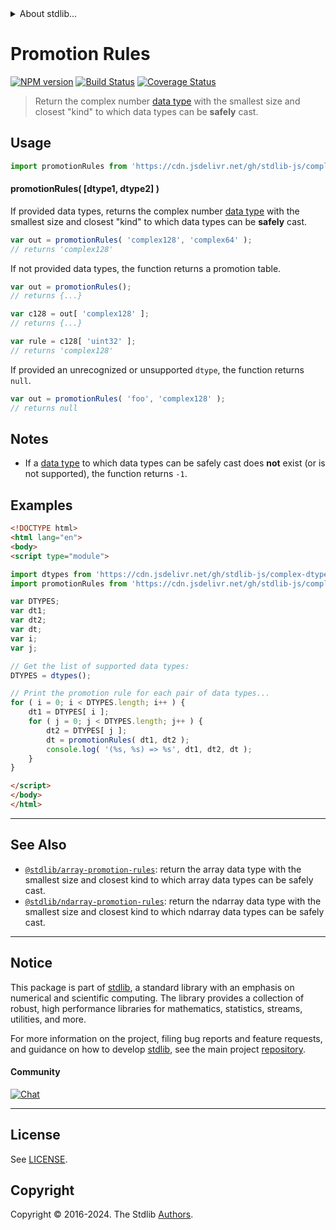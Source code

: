 <!--

@license Apache-2.0

Copyright (c) 2022 The Stdlib Authors.

Licensed under the Apache License, Version 2.0 (the "License");
you may not use this file except in compliance with the License.
You may obtain a copy of the License at

   http://www.apache.org/licenses/LICENSE-2.0

Unless required by applicable law or agreed to in writing, software
distributed under the License is distributed on an "AS IS" BASIS,
WITHOUT WARRANTIES OR CONDITIONS OF ANY KIND, either express or implied.
See the License for the specific language governing permissions and
limitations under the License.

-->


<details>
  <summary>
    About stdlib...
  </summary>
  <p>We believe in a future in which the web is a preferred environment for numerical computation. To help realize this future, we've built stdlib. stdlib is a standard library, with an emphasis on numerical and scientific computation, written in JavaScript (and C) for execution in browsers and in Node.js.</p>
  <p>The library is fully decomposable, being architected in such a way that you can swap out and mix and match APIs and functionality to cater to your exact preferences and use cases.</p>
  <p>When you use stdlib, you can be absolutely certain that you are using the most thorough, rigorous, well-written, studied, documented, tested, measured, and high-quality code out there.</p>
  <p>To join us in bringing numerical computing to the web, get started by checking us out on <a href="https://github.com/stdlib-js/stdlib">GitHub</a>, and please consider <a href="https://opencollective.com/stdlib">financially supporting stdlib</a>. We greatly appreciate your continued support!</p>
</details>

# Promotion Rules

[![NPM version][npm-image]][npm-url] [![Build Status][test-image]][test-url] [![Coverage Status][coverage-image]][coverage-url] <!-- [![dependencies][dependencies-image]][dependencies-url] -->

> Return the complex number [data type][@stdlib/complex/dtypes] with the smallest size and closest "kind" to which data types can be **safely** cast.

<!-- Section to include introductory text. Make sure to keep an empty line after the intro `section` element and another before the `/section` close. -->

<section class="intro">

</section>

<!-- /.intro -->

<!-- Package usage documentation. -->



<section class="usage">

## Usage

```javascript
import promotionRules from 'https://cdn.jsdelivr.net/gh/stdlib-js/complex-promotion-rules@v0.2.2-esm/index.mjs';
```

#### promotionRules( \[dtype1, dtype2] )

If provided data types, returns the complex number [data type][@stdlib/complex/dtypes] with the smallest size and closest "kind" to which data types can be **safely** cast.

```javascript
var out = promotionRules( 'complex128', 'complex64' );
// returns 'complex128'
```

If not provided data types, the function returns a promotion table.

```javascript
var out = promotionRules();
// returns {...}

var c128 = out[ 'complex128' ];
// returns {...}

var rule = c128[ 'uint32' ];
// returns 'complex128'
```

If provided an unrecognized or unsupported `dtype`, the function returns `null`.

```javascript
var out = promotionRules( 'foo', 'complex128' );
// returns null
```

</section>

<!-- /.usage -->

<!-- Package usage notes. Make sure to keep an empty line after the `section` element and another before the `/section` close. -->

<section class="notes">

## Notes

-   If a [data type][@stdlib/complex/dtypes] to which data types can be safely cast does **not** exist (or is not supported), the function returns `-1`.

</section>

<!-- /.notes -->

<!-- Package usage examples. -->

<section class="examples">

## Examples

<!-- eslint no-undef: "error" -->

```html
<!DOCTYPE html>
<html lang="en">
<body>
<script type="module">

import dtypes from 'https://cdn.jsdelivr.net/gh/stdlib-js/complex-dtypes@esm/index.mjs';
import promotionRules from 'https://cdn.jsdelivr.net/gh/stdlib-js/complex-promotion-rules@v0.2.2-esm/index.mjs';

var DTYPES;
var dt1;
var dt2;
var dt;
var i;
var j;

// Get the list of supported data types:
DTYPES = dtypes();

// Print the promotion rule for each pair of data types...
for ( i = 0; i < DTYPES.length; i++ ) {
    dt1 = DTYPES[ i ];
    for ( j = 0; j < DTYPES.length; j++ ) {
        dt2 = DTYPES[ j ];
        dt = promotionRules( dt1, dt2 );
        console.log( '(%s, %s) => %s', dt1, dt2, dt );
    }
}

</script>
</body>
</html>
```

</section>

<!-- /.examples -->

<!-- Section to include cited references. If references are included, add a horizontal rule *before* the section. Make sure to keep an empty line after the `section` element and another before the `/section` close. -->

<section class="references">

</section>

<!-- /.references -->

<!-- Section for related `stdlib` packages. Do not manually edit this section, as it is automatically populated. -->

<section class="related">

* * *

## See Also

-   <span class="package-name">[`@stdlib/array-promotion-rules`][@stdlib/array/promotion-rules]</span><span class="delimiter">: </span><span class="description">return the array data type with the smallest size and closest kind to which array data types can be safely cast.</span>
-   <span class="package-name">[`@stdlib/ndarray-promotion-rules`][@stdlib/ndarray/promotion-rules]</span><span class="delimiter">: </span><span class="description">return the ndarray data type with the smallest size and closest kind to which ndarray data types can be safely cast.</span>

</section>

<!-- /.related -->

<!-- Section for all links. Make sure to keep an empty line after the `section` element and another before the `/section` close. -->


<section class="main-repo" >

* * *

## Notice

This package is part of [stdlib][stdlib], a standard library with an emphasis on numerical and scientific computing. The library provides a collection of robust, high performance libraries for mathematics, statistics, streams, utilities, and more.

For more information on the project, filing bug reports and feature requests, and guidance on how to develop [stdlib][stdlib], see the main project [repository][stdlib].

#### Community

[![Chat][chat-image]][chat-url]

---

## License

See [LICENSE][stdlib-license].


## Copyright

Copyright &copy; 2016-2024. The Stdlib [Authors][stdlib-authors].

</section>

<!-- /.stdlib -->

<!-- Section for all links. Make sure to keep an empty line after the `section` element and another before the `/section` close. -->

<section class="links">

[npm-image]: http://img.shields.io/npm/v/@stdlib/complex-promotion-rules.svg
[npm-url]: https://npmjs.org/package/@stdlib/complex-promotion-rules

[test-image]: https://github.com/stdlib-js/complex-promotion-rules/actions/workflows/test.yml/badge.svg?branch=v0.2.2
[test-url]: https://github.com/stdlib-js/complex-promotion-rules/actions/workflows/test.yml?query=branch:v0.2.2

[coverage-image]: https://img.shields.io/codecov/c/github/stdlib-js/complex-promotion-rules/main.svg
[coverage-url]: https://codecov.io/github/stdlib-js/complex-promotion-rules?branch=main

<!--

[dependencies-image]: https://img.shields.io/david/stdlib-js/complex-promotion-rules.svg
[dependencies-url]: https://david-dm.org/stdlib-js/complex-promotion-rules/main

-->

[chat-image]: https://img.shields.io/gitter/room/stdlib-js/stdlib.svg
[chat-url]: https://app.gitter.im/#/room/#stdlib-js_stdlib:gitter.im

[stdlib]: https://github.com/stdlib-js/stdlib

[stdlib-authors]: https://github.com/stdlib-js/stdlib/graphs/contributors

[umd]: https://github.com/umdjs/umd
[es-module]: https://developer.mozilla.org/en-US/docs/Web/JavaScript/Guide/Modules

[deno-url]: https://github.com/stdlib-js/complex-promotion-rules/tree/deno
[deno-readme]: https://github.com/stdlib-js/complex-promotion-rules/blob/deno/README.md
[umd-url]: https://github.com/stdlib-js/complex-promotion-rules/tree/umd
[umd-readme]: https://github.com/stdlib-js/complex-promotion-rules/blob/umd/README.md
[esm-url]: https://github.com/stdlib-js/complex-promotion-rules/tree/esm
[esm-readme]: https://github.com/stdlib-js/complex-promotion-rules/blob/esm/README.md
[branches-url]: https://github.com/stdlib-js/complex-promotion-rules/blob/main/branches.md

[stdlib-license]: https://raw.githubusercontent.com/stdlib-js/complex-promotion-rules/main/LICENSE

[@stdlib/complex/dtypes]: https://github.com/stdlib-js/complex-dtypes/tree/esm

<!-- <related-links> -->

[@stdlib/array/promotion-rules]: https://github.com/stdlib-js/array-promotion-rules/tree/esm

[@stdlib/ndarray/promotion-rules]: https://github.com/stdlib-js/ndarray-promotion-rules/tree/esm

<!-- </related-links> -->

</section>

<!-- /.links -->
